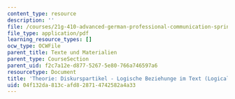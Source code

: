 ```yaml
---
content_type: resource
description: ''
file: /courses/21g-410-advanced-german-professional-communication-spring-2017/04f132da813cafd828714742582a4a33_21G_410s17_W10_M25.pdf
file_type: application/pdf
learning_resource_types: []
ocw_type: OCWFile
parent_title: Texte und Materialien
parent_type: CourseSection
parent_uid: f2c7a12e-d877-5267-5e80-766a746597a6
resourcetype: Document
title: 'Theorie: Diskurspartikel - Logische Beziehunge im Text (Logical Relationships)'
uid: 04f132da-813c-afd8-2871-4742582a4a33
---
```

